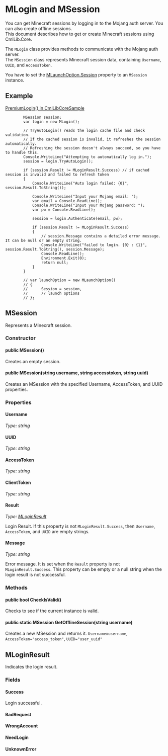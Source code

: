 # MLogin and MSession
You can get Minecraft sessions by logging in to the Mojang auth server. You can also create offline sessions.  
This document describes how to get or create Minecraft sessions using CmlLib.Core. 

The `MLogin` class provides methods to communicate with the Mojang auth server.  
The `MSession` class represents Minecraft session data, containing `Username`, `UUID`, and `AccessToken`. 

You have to set the [MLaunchOption.Session](https://github.com/AlphaBs/CmlLib.Core/wiki/MLaunchOption#session) property to an `MSession` instance.

## Example

[PremiumLogin() in CmlLibCoreSample](https://github.com/AlphaBs/CmlLib.Core/blob/master/CmlLibCoreSample/Program.cs)

            MSession session;
            var login = new MLogin();

            // TryAutoLogin() reads the login cache file and check validation.
            // If the cached session is invalid, it refreshes the session automatically.
            // Refreshing the session doesn't always succeed, so you have to handle this.
            Console.WriteLine("Attempting to automatically log in.");
            session = login.TryAutoLogin();

            if (session.Result != MLoginResult.Success) // if cached session is invalid and failed to refresh token
            {
                Console.WriteLine("Auto login failed: {0}", session.Result.ToString());

                Console.WriteLine("Input your Mojang email: ");
                var email = Console.ReadLine();
                Console.WriteLine("Input your Mojang password: ");
                var pw = Console.ReadLine();

                session = login.Authenticate(email, pw);

                if (session.Result != MLoginResult.Success)
                {
                    // session.Message contains a detailed error message. It can be null or an empty string.
                    Console.WriteLine("failed to login. {0} : {1}", session.Result.ToString(), session.Message);
                    Console.ReadLine();
                    Environment.Exit(0);
                    return null;
                }
            }

            // var launchOption = new MLaunchOption()
            // {
            //      Session = session,
            //      // launch options
            // };

## MSession

Represents a Minecraft session. 

### Constructor

#### public MSession()

Creates an empty session.

#### public MSession(string username, string accesstoken, string uuid)

Creates an MSession with the specified Username, AccessToken, and UUID properties.

### Properties

#### Username
*Type: string*

#### UUID
*Type: string*

#### AccessToken
*Type: string*

#### ClientToken
*Type: string*

#### Result
*Type: [MLoginResult](#MLoginResult)*

Login Result. If this property is not `MLoginResult.Success`, then `Username`, `AccessToken`, and `UUID` are empty strings.

#### Message
*Type: string*

Error message. It is set when the `Result` property is not `MLoginResult.Success`. This property can be empty or a null string when the login result is not successful.

### Methods

#### public bool CheckIsValid()
Checks to see if the current instance is valid.

#### public static MSession GetOfflineSession(string username)
Creates a new MSession and returns it. 
`Username=username`, `AccessToken="access_token"`, `UUID="user_uuid"`

## MLoginResult

Indicates the login result.

### Fields

#### Success

Login successful.

#### BadRequest

#### WrongAccount

#### NeedLogin

#### UnknownError
